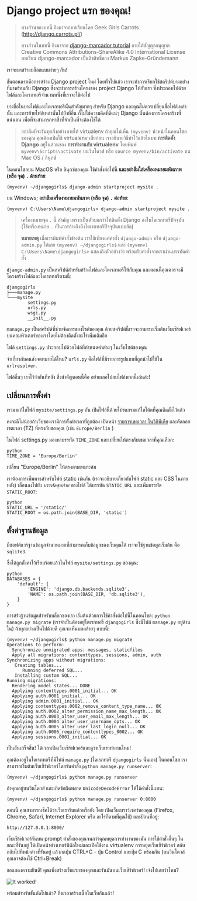 # Django project แรก ของคุณ!

> บางส่วนของบทนี้ อิงมาจากบทเรียนโดย Geek Girls Carrots (http://django.carrots.pl/)
> 
> บางส่วนในบทนี้ อิงมาจาก [django-marcador tutorial][1] ภายใต้สัญญาอนุญาต Creative Commons Attributions-ShareAlike 4.0 International License บทเรียน django-marcador เป็นลิขสิทธิ์ของ Markus Zapke-Gründemann

 [1]: http://django-marcador.keimlink.de/

เราจะมาสร้างบล็อกแบบง่ายๆ กัน!

ขั้นตอนแรกคือการสร้าง Django project ใหม่ โดยทั่วไปแล้ว เราจะทำการเรียกใช้สคริปต์บางอย่างที่มาพร้อมกับ Django ซึ่งจะทำการสร้างโครงของ project Django ให้กับเรา ซึ่งประกอบไปด้วย ไฟล์และไดเรกทอรีจำนวนหนึ่งที่เราจะใช้ต่อไป

บางชื่อในบางไฟล์และไดเรกทอรีนั้นสำคัญมากๆ สำหรับ Django และคุณไม่ควรเปลี่ยนชื่อไฟล์เหล่านั้น และการย้ายไฟล์เหล่านั้นไปยังที่อื่น ก็ไม่ใช่ความคิดที่ดีแน่ๆ Django นั้นต้องการโครงสร้างที่แน่นอน เพื่อที่จะสามารถหาสิ่งที่จำเป็นที่จะต้องใช้ได้

> อย่าลืมที่จะรันทุกสิ่งอย่างภายใต้ virtualenv ถ้าคุณไม่เห็น `(myvenv)` นำหน้าในคอนโซลของคุณ คุณต้องเปิดใช้ virtualenv เสียก่อน เราอธิบายวิธีทำไว้แล้วในบท **การติดตั้ง Django** อยู่ในส่วนของ **การทำงานกับ virtualenv** โดยพิมพ์ `myvenv\Scripts\activate` บนวินโดวส์ หรือ `source myvenv/bin/activate` บน Mac OS / ลินุกซ์

ในคอนโซลบน MacOS หรือ ลินุกซ์ของคุณ ใช้คำสั่งต่อไปนี้ **และอย่าลืมใส่เครื่องหมายมหัพภาพ (หรือ จุด) `.` ด้านท้าย**:

    (myvenv) ~/djangogirls$ django-admin startproject mysite .
    

บน Windows; **อย่าลืมเครื่องหมายมหัพภาค (หรือ จุด) `.` ต่อท้าย**:

    (myvenv) C:\Users\Name\djangogirls> django-admin startproject mysite .
    

> เครื่องหมายจุด `.` นี้ สำคัญ เพราะเป็นตัวบอกว่าให้ติดตั้ง Django ลงในไดเรกทอรีปัจจุบัน (ใช้เครื่องหมาย `.` เป็นการอ้างอิงถึงไดเรกทอรีปัจจุบันแบบลัด)
> 
> **หมายเหตุ** เมื่อเราพิมพ์คำสั่งข้างต้น เราใช้เพียงแค่คำสั่ง `django-admin` หรือ `django-admin.py` ได้เลย `(myvenv) ~/djangogirls$` และ `(myvenv) C:\Users\Name\djangogirls>` แสดงถึงตัวอย่างว่า พร้อมรับคำสั่งจากเราผ่านบรรทัดคำสั่ง

`django-admin.py` เป็นสคริปต์สำหรับสร้างไฟล์และไดเรกทอรีให้กับคุณ และตอนนี้คุณควรจะมีโครงสร้างไฟล์และไดเรกทอรีตามนี้:

    djangogirls
    ├───manage.py
    └───mysite
            settings.py
            urls.py
            wsgi.py
            __init__.py
    

`manage.py` เป็นสคริปต์ที่ช่วยจัดการของไซต์ของคุณ ด้วยสคริปต์นี้เราจะสามารถเริ่มต้นเว็บเซิร์ฟเวอร์บนคอมพิวเตอร์ของเราโดยไม่ต้องติดตั้งอะไรเพิ่มเติมอีก

ไฟล์ `settings.py` ประกอบไปด้วยไฟล์ที่กำหนดค่าต่างๆ ในเว็บไซต์ของคุณ

จำเกี่ยวกับคนส่งจดหมายได้ไหม? `urls.py` คือไฟล์ที่มีรายการรูปแบบที่ถูกนำไปใช้ใน `urlresolver`.

ไฟล์อื่นๆ เราไว้ว่ากันทีหลัง สิ่งสำคัญตอนนี้คือ อย่าเผลอไปลบไฟล์พวกนี้เล่นล่ะ!

## เปลี่ยนการตั้งค่า

เรามาแก้ไขไฟล์ `mysite/settings.py` กัน เปิดไฟล์นี้ด้วยโปรแกรมแก้ไขโค้ดที่คุณติดตั้งไว้แล้ว

คงจะดีไม่น้อยถ้าเว็บของเรามีการตั้งค่าเวลาที่ถูกต้อง เปิดหน้า [รายการเขตเวลา ในวิกิพีเดีย][2] และคัดลอกเขตเวลา (TZ) ที่ตรงกับของคุณ (เช่น `Europe/Berlin` )

 [2]: http://en.wikipedia.org/wiki/List_of_tz_database_time_zones

ในไฟล์ settings.py มองหาบรรทัด `TIME_ZONE` และเปลี่ยนให้ตรงกับเขตเวลาที่คุณเลือก:

    python
    TIME_ZONE = 'Europe/Berlin'
    

เปลี่ยน "Europe/Berlin" ให้ตรงตามเหมาะสม

เราต้องการเพิ่มพาธสำหรับไฟล์ static เช่นกัน (เราจะอธิบายเกี่ยวกับไฟล์ static และ CSS ในภายหลัง) เลื่อนลงไปยัง *บรรทัดสุดท้าย* ของไฟล์ ใต้บรรทัด `STATIC_URL` และเพิ่มบรรทัด `STATIC_ROOT`:

    python
    STATIC_URL = '/static/'
    STATIC_ROOT = os.path.join(BASE_DIR, 'static')
    

## ตั้งค่าฐานข้อมูล

มีซอฟต์แวร์ฐานข้อมูลจำนวนมากที่สามารถเก็บข้อมูลของเว็บคุณได้ เราจะใช้ฐานข้อมูลเริ่มต้น คือ `sqlite3`.

ซึ่งได้ถูกตั้งค่าไว้เรียบร้อยแล้วในไฟล์ `mysite/settings.py` ของคุณ:

    python
    DATABASES = {
        'default': {
            'ENGINE': 'django.db.backends.sqlite3',
            'NAME': os.path.join(BASE_DIR, 'db.sqlite3'),
        }
    }
    

การสร้งฐานข้อมูลสำหรับบล็อกของเรา เริ่มต้นด้วยการใช้คำสั่งต่อไปนี้ในคอนโซล: `python manage.py migrate` (เราจำเป็นต้องอยู่ไดเรกทอรี `djangogirls` ซึ่งมีไฟล์ `manage.py` อยู่ด้านใน) ถ้าทุกอย่างเป็นไปด้วยดี คุณจะเห็นผลคล้ายๆ แบบนี้:

    (myvenv) ~/djangogirls$ python manage.py migrate
    Operations to perform:
      Synchronize unmigrated apps: messages, staticfiles
      Apply all migrations: contenttypes, sessions, admin, auth
    Synchronizing apps without migrations:
       Creating tables...
          Running deferred SQL...
       Installing custom SQL...
    Running migrations:
      Rendering model states... DONE
      Applying contenttypes.0001_initial... OK
      Applying auth.0001_initial... OK
      Applying admin.0001_initial... OK
      Applying contenttypes.0002_remove_content_type_name... OK
      Applying auth.0002_alter_permission_name_max_length... OK
      Applying auth.0003_alter_user_email_max_length... OK
      Applying auth.0004_alter_user_username_opts... OK
      Applying auth.0005_alter_user_last_login_null... OK
      Applying auth.0006_require_contenttypes_0002... OK
      Applying sessions.0001_initial... OK
    

เป็นอันเสร็จสิ้น! ได้เวลาเปิดเว็บเซิร์ฟเวอร์และดูว่าเว็บเราทำงานไหม!

คุณต้องอยู่ในไดเรกทอรีที่มีไฟล์ `manage.py` (ไดเรกทอรี `djangogirls` นั่นเอง) ในคอนโซล เราสามารถเริ่มต้นเว็บเซิร์ฟเวอร์โดยรันคำสั่ง `python manage.py runserver`:

    (myvenv) ~/djangogirls$ python manage.py runserver
    

ถ้าคุณอยู่บนวินโดวส์ และเกิดข้อผิดพลาด `UnicodeDecodeError` ให้ใช้คำสั่งนี้แทน:

    (myvenv) ~/djangogirls$ python manage.py runserver 0:8000
    

ตอนนี้ คุณสามารถเช็คได้ว่าเว็บเรารันแล้วหรือยัง โดย เปิดเว็บเบราว์เซอร์ของคุณ (Firefox, Chrome, Safari, Internet Explorer หรือ อะไรก็ตามที่คุณใช้) และป้อนที่อยู่:

    http://127.0.0.1:8000/
    

เว็บเซิร์ฟเวอร์รันบน prompt คำสั่งของคุณจนกว่าคุณหยุดการทำงานของมัน การใช้คำสั่งอื่นๆ ในขณะที่รันอยู่ ให้เปิดหน้าต่างเทอร์มินัลใหม่และเปิดใช้งาน virtualenv การหยุดเว็บเซิร์ฟเวอร์ สลับกลับไปที่หน้าต่างที่รันอยู่ แล้วกดปุ่ม CTRL+C - ปุ่ม Control และปุ่ม C พร้อมกัน (บนวินโดวส์ คุณอาจต้องใช้ Ctrl+Break)

ขอแสดงความยินดี! คุณเพิ่งสร้างเว็บแรกของคุณและรันมันบนเว็บเซิร์ฟเวอร์! เจ๋งไปเลยว่าไหม?

![It worked!][3]

 [3]: images/it_worked2.png

พร้อมสำหรับขั้นถัดไปแล้ว? ถึงเวลาสร้างเนื้อในเว็บกันแล้ว!